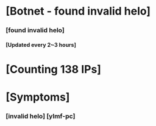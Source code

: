 # [Botnet - found invalid helo]
### [found invalid helo]
#### [Updated every 2~3 hours]

# [Counting 138 IPs]

# [Symptoms] 
###   [invalid helo] [ylmf-pc]
